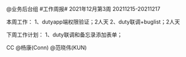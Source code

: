 @业务后台组 #工作周报#
2021年12月第3周 20211215-20211217

本周工作：
1、dutyapp端权限验证；2人天
2、duty联调+buglist；2人天

下周工作计划：
1、duty联调和备忘录添加表单；

CC @杨康(Conn) @范晓伟(KUN)